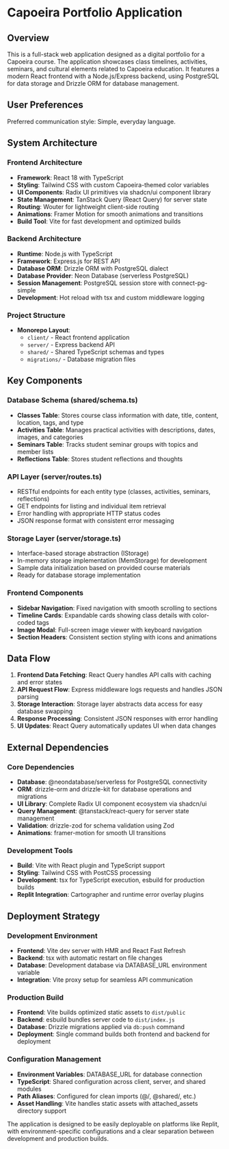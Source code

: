 # Capoeira Portfolio Application

## Overview

This is a full-stack web application designed as a digital portfolio for a Capoeira course. The application showcases class timelines, activities, seminars, and cultural elements related to Capoeira education. It features a modern React frontend with a Node.js/Express backend, using PostgreSQL for data storage and Drizzle ORM for database management.

## User Preferences

Preferred communication style: Simple, everyday language.

## System Architecture

### Frontend Architecture
- **Framework**: React 18 with TypeScript
- **Styling**: Tailwind CSS with custom Capoeira-themed color variables
- **UI Components**: Radix UI primitives via shadcn/ui component library
- **State Management**: TanStack Query (React Query) for server state
- **Routing**: Wouter for lightweight client-side routing
- **Animations**: Framer Motion for smooth animations and transitions
- **Build Tool**: Vite for fast development and optimized builds

### Backend Architecture
- **Runtime**: Node.js with TypeScript
- **Framework**: Express.js for REST API
- **Database ORM**: Drizzle ORM with PostgreSQL dialect
- **Database Provider**: Neon Database (serverless PostgreSQL)
- **Session Management**: PostgreSQL session store with connect-pg-simple
- **Development**: Hot reload with tsx and custom middleware logging

### Project Structure
- **Monorepo Layout**: 
  - `client/` - React frontend application
  - `server/` - Express backend API
  - `shared/` - Shared TypeScript schemas and types
  - `migrations/` - Database migration files

## Key Components

### Database Schema (shared/schema.ts)
- **Classes Table**: Stores course class information with date, title, content, location, tags, and type
- **Activities Table**: Manages practical activities with descriptions, dates, images, and categories
- **Seminars Table**: Tracks student seminar groups with topics and member lists
- **Reflections Table**: Stores student reflections and thoughts

### API Layer (server/routes.ts)
- RESTful endpoints for each entity type (classes, activities, seminars, reflections)
- GET endpoints for listing and individual item retrieval
- Error handling with appropriate HTTP status codes
- JSON response format with consistent error messaging

### Storage Layer (server/storage.ts)
- Interface-based storage abstraction (IStorage)
- In-memory storage implementation (MemStorage) for development
- Sample data initialization based on provided course materials
- Ready for database storage implementation

### Frontend Components
- **Sidebar Navigation**: Fixed navigation with smooth scrolling to sections
- **Timeline Cards**: Expandable cards showing class details with color-coded tags
- **Image Modal**: Full-screen image viewer with keyboard navigation
- **Section Headers**: Consistent section styling with icons and animations

## Data Flow

1. **Frontend Data Fetching**: React Query handles API calls with caching and error states
2. **API Request Flow**: Express middleware logs requests and handles JSON parsing
3. **Storage Interaction**: Storage layer abstracts data access for easy database swapping
4. **Response Processing**: Consistent JSON responses with error handling
5. **UI Updates**: React Query automatically updates UI when data changes

## External Dependencies

### Core Dependencies
- **Database**: @neondatabase/serverless for PostgreSQL connectivity
- **ORM**: drizzle-orm and drizzle-kit for database operations and migrations
- **UI Library**: Complete Radix UI component ecosystem via shadcn/ui
- **Query Management**: @tanstack/react-query for server state management
- **Validation**: drizzle-zod for schema validation using Zod
- **Animations**: framer-motion for smooth UI transitions

### Development Tools
- **Build**: Vite with React plugin and TypeScript support
- **Styling**: Tailwind CSS with PostCSS processing
- **Development**: tsx for TypeScript execution, esbuild for production builds
- **Replit Integration**: Cartographer and runtime error overlay plugins

## Deployment Strategy

### Development Environment
- **Frontend**: Vite dev server with HMR and React Fast Refresh
- **Backend**: tsx with automatic restart on file changes
- **Database**: Development database via DATABASE_URL environment variable
- **Integration**: Vite proxy setup for seamless API communication

### Production Build
- **Frontend**: Vite builds optimized static assets to `dist/public`
- **Backend**: esbuild bundles server code to `dist/index.js`
- **Database**: Drizzle migrations applied via `db:push` command
- **Deployment**: Single command builds both frontend and backend for deployment

### Configuration Management
- **Environment Variables**: DATABASE_URL for database connection
- **TypeScript**: Shared configuration across client, server, and shared modules
- **Path Aliases**: Configured for clean imports (@/, @shared/, etc.)
- **Asset Handling**: Vite handles static assets with attached_assets directory support

The application is designed to be easily deployable on platforms like Replit, with environment-specific configurations and a clear separation between development and production builds.